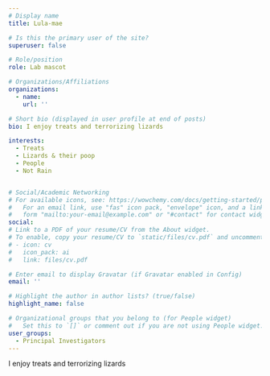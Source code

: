 ```yaml
---
# Display name
title: Lula-mae

# Is this the primary user of the site?
superuser: false

# Role/position
role: Lab mascot

# Organizations/Affiliations
organizations:
  - name: 
    url: ''

# Short bio (displayed in user profile at end of posts)
bio: I enjoy treats and terrorizing lizards

interests:
  - Treats
  - Lizards & their poop
  - People
  - Not Rain


# Social/Academic Networking
# For available icons, see: https://wowchemy.com/docs/getting-started/page-builder/#icons
#   For an email link, use "fas" icon pack, "envelope" icon, and a link in the
#   form "mailto:your-email@example.com" or "#contact" for contact widget.
social:
# Link to a PDF of your resume/CV from the About widget.
# To enable, copy your resume/CV to `static/files/cv.pdf` and uncomment the lines below.
# - icon: cv
#   icon_pack: ai
#   link: files/cv.pdf

# Enter email to display Gravatar (if Gravatar enabled in Config)
email: ''

# Highlight the author in author lists? (true/false)
highlight_name: false

# Organizational groups that you belong to (for People widget)
#   Set this to `[]` or comment out if you are not using People widget.
user_groups:
  - Principal Investigators
---
```


I enjoy treats and terrorizing lizards
